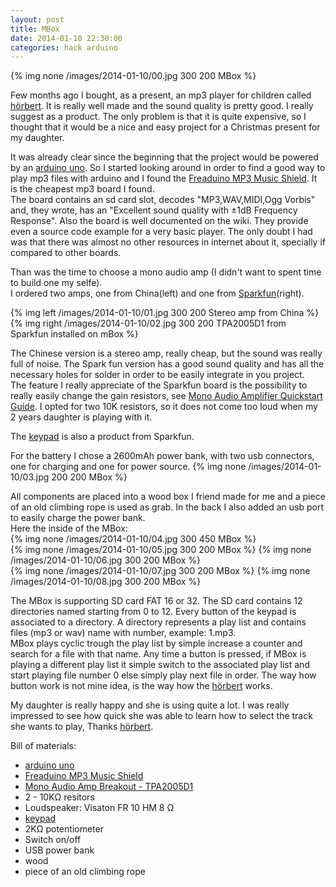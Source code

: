 ```yaml
---
layout: post
title: MBox
date: 2014-01-10 22:30:00
categories: hack arduino
---
```



{% img none /images/2014-01-10/00.jpg 300 200 MBox %}

Few months ago I bought, as a present, an mp3 player for children called [hörbert].
It is really well made and the sound quality is pretty good. I really suggest as a product.
The only problem is that it is quite expensive, so I thought that it would be a nice and easy project for a Christmas present for my daughter.

It was already clear since the beginning that the project would be powered by an [arduino uno].
So I started looking around in order to find a good way to play mp3 files with arduino and I found the [Freaduino MP3 Music Shield].
It is the cheapest mp3 board I found.   
The board contains an sd card slot, decodes "MP3,WAV,MIDI,Ogg Vorbis" and, they wrote, has an "Excellent sound quality with ±1dB Frequency Response".
Also the board is well documented on the wiki. They provide even a source code example for a very basic player.
The only doubt I had was that there was almost no other resources in internet about it, specially if compared to other boards.   

Than was the time to choose a mono audio amp (I didn't want to spent time to build one my selfe).  
I ordered two amps, one from China(left) and one from [Sparkfun]\(right\).

{% img left /images/2014-01-10/01.jpg 300 200 Stereo amp from China %}
{% img right /images/2014-01-10/02.jpg 300 200 TPA2005D1 from Sparkfun installed on mBox %}

The Chinese version is a stereo amp, really cheap, but the sound was really full of noise.
The Spark fun version has a good sound quality and has all the necessary holes for solder in order to be easily integrate in you project.   
The feature I really appreciate of the Sparkfun board is the possibility to really easily change the gain resistors, see [Mono Audio Amplifier Quickstart Guide].
I opted for two 10K resistors, so it does not come too loud when my 2 years daughter is playing with it.

The [keypad] is also a product from Sparkfun. 

For the battery I chose a 2600mAh power bank, with two usb connectors, one for charging and one for power source.
{% img none /images/2014-01-10/03.jpg 200 200 MBox %}

All components are placed into a wood box I friend made for me and a piece of an old climbing rope is used as grab.
In the back I also added an usb port to easily charge the power bank.   
Here the inside of the MBox:   
{% img none /images/2014-01-10/04.jpg 300 450 MBox %}   
{% img none /images/2014-01-10/05.jpg 300 200 MBox %}
{% img none /images/2014-01-10/06.jpg 300 200 MBox %}   
{% img none /images/2014-01-10/07.jpg 300 200 MBox %}
{% img none /images/2014-01-10/08.jpg 300 200 MBox %}

The MBox is supporting SD card FAT 16 or 32. 
The SD card contains 12 directories named starting from 0 to 12. 
Every button of the keypad is associated to a directory.
A directory represents a play list and contains files (mp3 or wav) name with number, example: 1.mp3.  
MBox plays cyclic trough the play list by simple increase a counter and search for a file with that name. 
Any time a button is pressed, if MBox is playing a different play list it simple switch to the associated play list and start playing file number 0 else simply play next file in order.
The way how button work is not mine idea, is the way how the [hörbert] works.

My daughter is really happy and she is using quite a lot.
I was really impressed to see how quick she was able to learn how to select the track she wants to play, Thanks [hörbert].


Bill of materials:   

+ [arduino uno] 
+ [Freaduino MP3 Music Shield]
+ [Mono Audio Amp Breakout - TPA2005D1]
+ 2 - 10KΩ resitors
+ Loudspeaker: Visaton FR 10 HM  8 Ω
+ [keypad]
+ 2KΩ potentiometer
+ Switch on/off
+ USB power bank
+ wood
+ piece of an old climbing rope


[hörbert]: http://en.hoerbert.com/
[arduino uno]: http://arduino.cc/
[Freaduino MP3 Music Shield]: http://www.elecfreaks.com/wiki/index.php?title=Freaduino_MP3_Music_Shield
[Sparkfun]: https://www.sparkfun.com/products/11044
[Mono Audio Amp Breakout - TPA2005D1]: https://www.sparkfun.com/products/11044
[Mono Audio Amplifier Quickstart Guide]:https://www.sparkfun.com/tutorials/392
[keypad]: https://www.sparkfun.com/products/8653